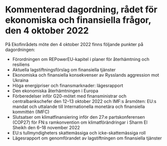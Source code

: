 # Kommenterad dagordning, rådet för ekonomiska och finansiella frågor, den 4 oktober 2022

På Ekofinrådets möte den 4 oktober 2022 finns följande punkter på dagordningen:

* Förordningen om REPowerEU\-kapitel i planer för återhämtning och resiliens
* Aktuella lagstiftningsförslag om finansiella tjänster
* Ekonomiska och finansiella konsekvenser av Rysslands aggression mot Ukraina
* Höga energipriser och finansmarknader: lägesrapport
* Den ekonomiska återhämtningen i Europa
* Förberedelser inför G20\-mötet med finansministrar och centralbankschefer den 12–13 oktober 2022 och IMF:s årsmöten: EU:s mandat och uttalande till Internationella monetära och finansiella kommittén (IMFC)
* Slutsatser om klimatfinansiering inför den 27:e partskonferensen (COP27\) för FN:s ramkonvention om klimatförändringar i Sharm El Sheikh den 6–18 november 2022
* EU:s tullmyndigheters skattemässiga och icke\-skattemässiga roll
* Lägesrapport om genomförandet av lagstiftningen om finansiella tjänster
